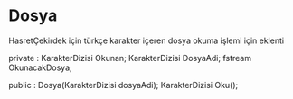 # Dosya
HasretÇekirdek için türkçe karakter içeren dosya okuma işlemi için eklenti



private :
		KarakterDizisi Okunan;
		KarakterDizisi DosyaAdi;
		fstream OkunacakDosya;
    
public :
		Dosya(KarakterDizisi dosyaAdi);
		KarakterDizisi Oku();

